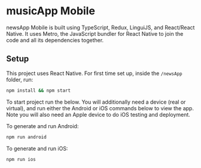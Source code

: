 # musicApp Mobile

newsApp Mobile is built using TypeScript, Redux, LinguiJS, and React/React Native.
It uses Metro, the JavaScript bundler for React Native to join the code and all its dependencies together.


## Setup

This project uses React Native. For first time set up, inside the `/newsApp` folder, run:

 ```bash
 npm install && npm start
 ```

To start project run the below. You will additionally need a device (real or virtual), and run either the Android or iOS commands below to view the app. Note you will also need an Apple device to do iOS testing and deployment.

To generate and run Android:

```bash
npm run android
```

To generate and run iOS:

```bash
npm run ios
```





